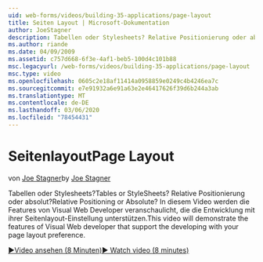 ```yaml
---
uid: web-forms/videos/building-35-applications/page-layout
title: Seiten Layout | Microsoft-Dokumentation
author: JoeStagner
description: Tabellen oder Stylesheets? Relative Positionierung oder absolut? In diesem Video werden die Features von Visual Web Developer veranschaulicht, die die Entwicklung mit Yo unterstützen...
ms.author: riande
ms.date: 04/09/2009
ms.assetid: c757d668-6f3e-4af1-beb5-100d4c101b88
msc.legacyurl: /web-forms/videos/building-35-applications/page-layout
msc.type: video
ms.openlocfilehash: 0605c2e18af11414a0958859e0249c4b4246ea7c
ms.sourcegitcommit: e7e91932a6e91a63e2e46417626f39d6b244a3ab
ms.translationtype: MT
ms.contentlocale: de-DE
ms.lasthandoff: 03/06/2020
ms.locfileid: "78454431"
---
```

# <a name="page-layout"></a><span data-ttu-id="fc727-105">Seitenlayout</span><span class="sxs-lookup"><span data-stu-id="fc727-105">Page Layout</span></span>

<span data-ttu-id="fc727-106">von [Joe Stagner](https://github.com/JoeStagner)</span><span class="sxs-lookup"><span data-stu-id="fc727-106">by [Joe Stagner](https://github.com/JoeStagner)</span></span>

<span data-ttu-id="fc727-107">Tabellen oder Stylesheets?</span><span class="sxs-lookup"><span data-stu-id="fc727-107">Tables or StyleSheets?</span></span> <span data-ttu-id="fc727-108">Relative Positionierung oder absolut?</span><span class="sxs-lookup"><span data-stu-id="fc727-108">Relative Positioning or Absolute?</span></span> <span data-ttu-id="fc727-109">In diesem Video werden die Features von Visual Web Developer veranschaulicht, die die Entwicklung mit ihrer Seitenlayout-Einstellung unterstützen.</span><span class="sxs-lookup"><span data-stu-id="fc727-109">This video will demonstrate the features of Visual Web developer that support the developing with your page layout preference.</span></span>

[<span data-ttu-id="fc727-110">&#9654;Video ansehen (8 Minuten)</span><span class="sxs-lookup"><span data-stu-id="fc727-110">&#9654; Watch video (8 minutes)</span></span>](https://channel9.msdn.com/Blogs/ASP-NET-Site-Videos/page-layout)
